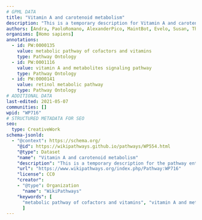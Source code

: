 ```yaml
---
# GPML DATA
title: "Vitamin A and carotenoid metabolism"
description: "This is a temporary description for Vitamin A and carotenoid metabolism"
authors: [Andra, PaoloRomano, AlexanderPico, MaintBot, Evelo, Susan, Thomas, Khanspers, AllanKuchinsky, Anwesha, Ddigles, Egonw, Mkutmon, Zari, Fehrhart, DeSl, Eweitz]
organisms: [Homo sapiens]
annotations:
  - id: PW:0000135
    value: metabolic pathway of cofactors and vitamins
    type: Pathway Ontology
  - id: PW:0001116
    value: vitamin A and metabolites signaling pathway
    type: Pathway Ontology
  - id: PW:0000141
    value: retinol metabolic pathway
    type: Pathway Ontology
# ADDITIONAL DATA
last-edited: 2021-05-07
communities: []
wpid: "WP716"
# STRUCTURED METADATA FOR SEO
seo:
  type: CreativeWork
schema-jsonld:
  - "@context": https://schema.org/
    "@id": https://wikipathways.github.io/pathways/WP554.html
    "@type": Dataset
    "name": "Vitamin A and carotenoid metabolism"
    "description": "This is a temporary description for the pathway entitled: Vitamin A and carotenoid metabolism"
    "url": "https://www.wikipathways.org/index.php/Pathway:WP716"
    "license": CC0
    "creator":
    - "@type": Organization
      "name": "WikiPathways"
    "keywords": [
      "metabolic pathway of cofactors and vitamins", "vitamin A and metabolites signaling pathway", "retinol metabolic pathway",
      ]
---
```


